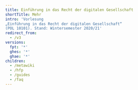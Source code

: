 ```yaml
---
title: Einführung in das Recht der digitalen Gesellschaft
shortTitle: Mehr
intro: 'Vorlesung
„Einführung in das Recht der digitalen Gesellschaft“	
(POL 10101). Stand: Wintersemester 2020/21'
redirect_from:
  - /v3
versions:
  fpt: '*'
  ghes: '*'
  ghae: '*'
children:
  - /metawiki
  - /hfp
  - /guides
  - /faq
---
```


